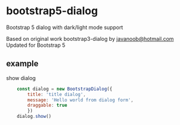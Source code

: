 # bootstrap5-dialog

Bootstrap 5 dialog with dark/light mode support

Based on original work bootstrap3-dialog by <javanoob@hotmail.com><br>
Updated for Bootstrap 5

## example
show dialog
```javascript
    const dialog = new BootstrapDialog({
        title: 'title dialog',
        message: 'Hello world from dialog form',
        draggable: true
        })
    dialog.show()
```
